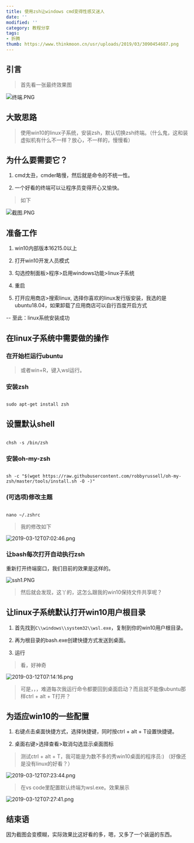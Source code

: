 ```yaml
---
title: 使用zsh让windows cmd变得性感又迷人
date: ''
modified: ''
category: 教程分享
tags:
- 折腾
thumb: https://www.thinkmoon.cn/usr/uploads/2019/03/3090454687.png
---
```


## 引言
> 首先看一张最终效果图

![终端.PNG][1]

## 大致思路
> 使用win10的linux子系统，安装zsh，默认切换zsh终端。（什么鬼，这和装虚拟机有什么不一样？放心，不一样的，慢慢看）

## 为什么要需要它？
1. cmd太丑，cmder略慢，然后就是命令的不统一性。
2. 一个好看的终端可以让程序员变得开心又愉快。
> 如下

![截图.PNG][2]

## 准备工作
1. win10内部版本16215.0以上
2. 打开win10开发人员模式
3. 勾选控制面板>程序>启用windows功能>linux子系统
4. 重启
5. 打开应用商店>搜索linux, 选择你喜欢的linux发行版安装，我选的是ubuntu18.04，如果卸载了应用商店可以自行百度开启方式

-- 至此：linux系统安装成功
## 在linux子系统中需要做的操作
### 在开始栏运行ubuntu
> 或者win+R，键入wsl运行。
### 安装zsh
```shell
sudo apt-get install zsh
```

## 设置默认shell
```shell
chsh -s /bin/zsh
```

### 安装oh-my-zsh
```shell
sh -c "$(wget https://raw.githubusercontent.com/robbyrussell/oh-my-zsh/master/tools/install.sh -O -)"
```

### (可选项)修改主题
```shell
nano ~/.zshrc
```
> 我的修改如下

![2019-03-12T07:02:46.png][3]

### 让bash每次打开自动执行zsh
重新打开终端窗口，我们目前的效果是这样的。

![ssh1.PNG][4]

> 然后就会发现，这丫的，这怎么跟我的win10保持文件共享呢？

## 让linux子系统默认打开win10用户根目录
1. 首先找到`C\\windows\\system32\\wsl.exe`，复制到你的win10用户根目录。
2. 再为根目录的bash.exe创建快捷方式发送到桌面。
3. 运行

> 看，好神奇

![2019-03-12T07:14:16.png][5]

> 可是，，，难道每次我运行命令都要回到桌面启动？而且就不能像ubuntu那样ctrl + alt + T打开？

## 为适应win10的一些配置
1. 右键点击桌面快捷方式，选择快捷键，同时按ctrl + alt + T设置快捷键。
2. 桌面右键>选择查看>取消勾选显示桌面图标
> 测试ctrl + alt + T，我可能是为数不多的秀win10桌面的程序员:) （好像还是没有linux的好看？）

![2019-03-12T07:23:44.png][6]

> 在vs code里配置默认终端为wsl.exe。效果展示

![2019-03-12T07:27:41.png][7]

## 结束语
因为截图会变模糊，实际效果比这好看的多，嗯，又多了一个装逼的东西。

  [1]: https://www.thinkmoon.cn/usr/uploads/2019/03/3090454687.png
  [2]: https://www.thinkmoon.cn/usr/uploads/2019/03/941670490.png
  [3]: https://www.thinkmoon.cn/usr/uploads/2019/03/1635360079.png
  [4]: https://www.thinkmoon.cn/usr/uploads/2019/03/1686441689.png
  [5]: https://www.thinkmoon.cn/usr/uploads/2019/03/1721161329.png
  [6]: https://www.thinkmoon.cn/usr/uploads/2019/03/360849061.png
  [7]: https://www.thinkmoon.cn/usr/uploads/2019/03/813746774.png